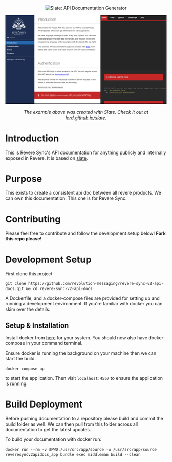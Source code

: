 <p align="center">
  <img src="./source/images/RevMsgLogo.png" alt="Slate: API Documentation Generator" width="226">
  <br>
</p>

<p align="center"><img src="./source/images/revere_sync_docs_screenshot.png" width=700 alt="Screenshot of Example Documentation created with Slate"></p>

<p align="center"><em>The example above was created with Slate. Check it out at <a href="https://lord.github.io/slate">lord.github.io/slate</a>.</em></p>

# Introduction

This is Revere Sync's API documentation for anything publicly and internally exposed in Revere. It is based on [slate](https://github.com/lord/slate). 

# Purpose 
This exists to create a consistent api doc between all revere products. We can own this documentation. This one is for Revere Sync.


# Contributing
Please feel free to contribute and follow the development setup below! **Fork this repo please!**

# Development Setup 

First clone this project 

```
git clone https://github.com/revolution-messaging/revere-sync-v2-api-docs.git && cd revere-sync-v2-api-docs
```

A Dockerfile, and a docker-compose files are provided for setting up and running a development environment. If you're familiar with docker you can skim over the details.

## Setup & Installation

Install docker from [here](https://docs.docker.com/engine/installation/) for your system. You should now also have docker-compose in your command terminal. 

Ensure docker is running the background on your machine then we can start the build.

```
docker-compose up
```
to start the application. Then visit `localhost:4567` to ensure the application is running.

# Build Deployment

Before pushing documentation to a repository please build and commit the build folder as well. We can then pull from this folder across all documentation to get the latest updates.

To build your documentation with docker run:

```
docker run --rm -v $PWD:/usr/src/app/source -w /usr/src/app/source reveresyncv2apidocs_app bundle exec middleman build --clean
```